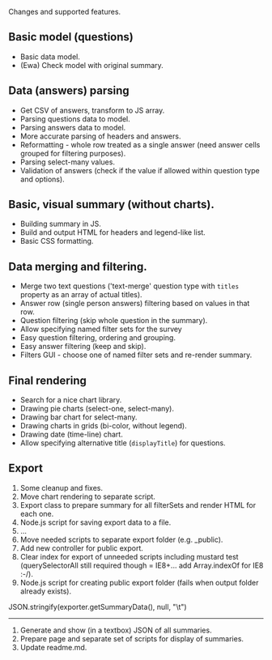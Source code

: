 Changes and supported features.

## Basic model (questions)

* Basic data model.
* (Ewa) Check model with original summary.

## Data (answers) parsing

* Get CSV of answers, transform to JS array.
* Parsing questions data to model.
* Parsing answers data to model.
* More accurate parsing of headers and answers.
* Reformatting - whole row treated as a single answer (need answer cells grouped for filtering purposes).
* Parsing select-many values.
* Validation of answers (check if the value if allowed within question type and options).

## Basic, visual summary (without charts).

* Building summary in JS.
* Build and output HTML for headers and legend-like list.
* Basic CSS formatting.

## Data merging and filtering.

* Merge two text questions ('text-merge' question type with `titles` property as an array of actual titles).
* Answer row (single person answers) filtering based on values in that row.
* Question filtering (skip whole question in the summary).
* Allow specifying named filter sets for the survey
* Easy question filtering, ordering and grouping.
* Easy answer filtering (keep and skip).
* Filters GUI - choose one of named filter sets and re-render summary.

## Final rendering

* Search for a nice chart library.
* Drawing pie charts (select-one, select-many).
* Drawing bar chart for select-many.
* Drawing charts in grids (bi-color, without legend).
* Drawing date (time-line) chart.
* Allow specifying alternative title (`displayTitle`) for questions.

## Export

1. Some cleanup and fixes.
2. Move chart rendering to separate script.
3. Export class to prepare summary for all filterSets and render HTML for each one.
4. Node.js script for saving export data to a file.
0. ...
5. Move needed scripts to separate export folder (e.g. _public).
6. Add new controller for public export.
7. Clear index for export of unneeded scripts including mustard test (querySelectorAll still required though = IE8+... add Array.indexOf for IE8 :-/).
8. Node.js script for creating public export folder (fails when output folder already exists).

JSON.stringify(exporter.getSummaryData(), null, "\t")

----------

1. Generate and show (in a textbox) JSON of all summaries.
2. Prepare page and separate set of scripts for display of summaries.
3. Update readme.md.

